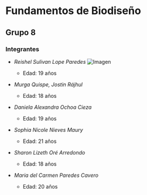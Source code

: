 # Fundamentos de Biodiseño  
## Grupo 8

### Integrantes

- *Reishel Sulivan Lope Paredes*
 ![Imagen](https://postimg.cc/3dHBwsC7)
  - Edad: 19 años

- *Murga Quispe, Jostin Rájhul*  
  - Edad: 18 años

- *Daniela Alexandra Ochoa Cieza*  
  - Edad: 19 años

- *Sophia Nicole Nieves Maury*  
  - Edad: 21 años

- *Sharon Lizeth Oré Arredondo*  
  - Edad: 18 años

- *Maria del Carmen Paredes Cavero*  
  - Edad: 20 años

